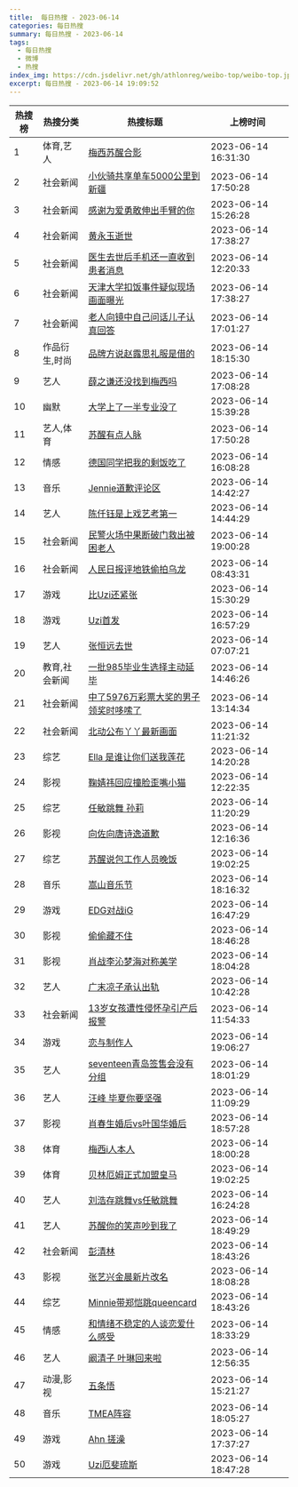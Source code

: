 ```yaml
---
title:  每日热搜 - 2023-06-14
categories: 每日热搜
summary: 每日热搜 - 2023-06-14
tags:
  - 每日热搜
  - 微博
  - 热搜
index_img: https://cdn.jsdelivr.net/gh/athlonreg/weibo-top/weibo-top.jpeg
excerpt: 每日热搜 - 2023-06-14 19:09:52
---
```


| 热搜榜 | 热搜分类 | 热搜标题 | 上榜时间 |
| --- | --- | --- | --- |
| 1 | 体育,艺人 | [梅西苏醒合影](https://s.weibo.com/weibo%3Fq%3D%2523%E6%A2%85%E8%A5%BF%E8%8B%8F%E9%86%92%E5%90%88%E5%BD%B1%2523) | 2023-06-14 16:31:30 | 
| 2 | 社会新闻 | [小伙骑共享单车5000公里到新疆](https://s.weibo.com/weibo%3Fq%3D%2523%E5%B0%8F%E4%BC%99%E9%AA%91%E5%85%B1%E4%BA%AB%E5%8D%95%E8%BD%A65000%E5%85%AC%E9%87%8C%E5%88%B0%E6%96%B0%E7%96%86%2523) | 2023-06-14 17:50:28 | 
| 3 | 社会新闻 | [感谢为爱勇敢伸出手臂的你](https://s.weibo.com/weibo%3Fq%3D%2523%E6%84%9F%E8%B0%A2%E4%B8%BA%E7%88%B1%E5%8B%87%E6%95%A2%E4%BC%B8%E5%87%BA%E6%89%8B%E8%87%82%E7%9A%84%E4%BD%A0%2523) | 2023-06-14 15:26:28 | 
| 4 | 社会新闻 | [黄永玉逝世](https://s.weibo.com/weibo%3Fq%3D%2523%E9%BB%84%E6%B0%B8%E7%8E%89%E9%80%9D%E4%B8%96%2523) | 2023-06-14 17:38:27 | 
| 5 | 社会新闻 | [医生去世后手机还一直收到患者消息](https://s.weibo.com/weibo%3Fq%3D%2523%E5%8C%BB%E7%94%9F%E5%8E%BB%E4%B8%96%E5%90%8E%E6%89%8B%E6%9C%BA%E8%BF%98%E4%B8%80%E7%9B%B4%E6%94%B6%E5%88%B0%E6%82%A3%E8%80%85%E6%B6%88%E6%81%AF%2523) | 2023-06-14 12:20:33 | 
| 6 | 社会新闻 | [天津大学扣饭事件疑似现场画面曝光](https://s.weibo.com/weibo%3Fq%3D%2523%E5%A4%A9%E6%B4%A5%E5%A4%A7%E5%AD%A6%E6%89%A3%E9%A5%AD%E4%BA%8B%E4%BB%B6%E7%96%91%E4%BC%BC%E7%8E%B0%E5%9C%BA%E7%94%BB%E9%9D%A2%E6%9B%9D%E5%85%89%2523) | 2023-06-14 17:38:27 | 
| 7 | 社会新闻 | [老人向镜中自己问话儿子认真回答](https://s.weibo.com/weibo%3Fq%3D%2523%E8%80%81%E4%BA%BA%E5%90%91%E9%95%9C%E4%B8%AD%E8%87%AA%E5%B7%B1%E9%97%AE%E8%AF%9D%E5%84%BF%E5%AD%90%E8%AE%A4%E7%9C%9F%E5%9B%9E%E7%AD%94%2523) | 2023-06-14 17:01:27 | 
| 8 | 作品衍生,时尚 | [品牌方说赵露思礼服是借的](https://s.weibo.com/weibo%3Fq%3D%2523%E5%93%81%E7%89%8C%E6%96%B9%E8%AF%B4%E8%B5%B5%E9%9C%B2%E6%80%9D%E7%A4%BC%E6%9C%8D%E6%98%AF%E5%80%9F%E7%9A%84%2523) | 2023-06-14 18:15:30 | 
| 9 | 艺人 | [薛之谦还没找到梅西吗](https://s.weibo.com/weibo%3Fq%3D%2523%E8%96%9B%E4%B9%8B%E8%B0%A6%E8%BF%98%E6%B2%A1%E6%89%BE%E5%88%B0%E6%A2%85%E8%A5%BF%E5%90%97%2523) | 2023-06-14 17:08:28 | 
| 10 | 幽默 | [大学上了一半专业没了](https://s.weibo.com/weibo%3Fq%3D%2523%E5%A4%A7%E5%AD%A6%E4%B8%8A%E4%BA%86%E4%B8%80%E5%8D%8A%E4%B8%93%E4%B8%9A%E6%B2%A1%E4%BA%86%2523) | 2023-06-14 15:39:28 | 
| 11 | 艺人,体育 | [苏醒有点人脉](https://s.weibo.com/weibo%3Fq%3D%2523%E8%8B%8F%E9%86%92%E6%9C%89%E7%82%B9%E4%BA%BA%E8%84%89%2523) | 2023-06-14 17:50:28 | 
| 12 | 情感 | [德国同学把我的剩饭吃了](https://s.weibo.com/weibo%3Fq%3D%2523%E5%BE%B7%E5%9B%BD%E5%90%8C%E5%AD%A6%E6%8A%8A%E6%88%91%E7%9A%84%E5%89%A9%E9%A5%AD%E5%90%83%E4%BA%86%2523) | 2023-06-14 16:08:28 | 
| 13 | 音乐 | [Jennie道歉评论区](https://s.weibo.com/weibo%3Fq%3D%2523Jennie%E9%81%93%E6%AD%89%E8%AF%84%E8%AE%BA%E5%8C%BA%2523) | 2023-06-14 14:42:27 | 
| 14 | 艺人 | [陈仟钰是上戏艺考第一](https://s.weibo.com/weibo%3Fq%3D%2523%E9%99%88%E4%BB%9F%E9%92%B0%E6%98%AF%E4%B8%8A%E6%88%8F%E8%89%BA%E8%80%83%E7%AC%AC%E4%B8%80%2523) | 2023-06-14 14:44:29 | 
| 15 | 社会新闻 | [民警火场中果断破门救出被困老人](https://s.weibo.com/weibo%3Fq%3D%2523%E6%B0%91%E8%AD%A6%E7%81%AB%E5%9C%BA%E4%B8%AD%E6%9E%9C%E6%96%AD%E7%A0%B4%E9%97%A8%E6%95%91%E5%87%BA%E8%A2%AB%E5%9B%B0%E8%80%81%E4%BA%BA%2523) | 2023-06-14 19:00:28 | 
| 16 | 社会新闻 | [人民日报评地铁偷拍乌龙](https://s.weibo.com/weibo%3Fq%3D%2523%E4%BA%BA%E6%B0%91%E6%97%A5%E6%8A%A5%E8%AF%84%E5%9C%B0%E9%93%81%E5%81%B7%E6%8B%8D%E4%B9%8C%E9%BE%99%2523) | 2023-06-14 08:43:31 | 
| 17 | 游戏 | [比Uzi还紧张](https://s.weibo.com/weibo%3Fq%3D%2523%E6%AF%94Uzi%E8%BF%98%E7%B4%A7%E5%BC%A0%2523) | 2023-06-14 15:30:29 | 
| 18 | 游戏 | [Uzi首发](https://s.weibo.com/weibo%3Fq%3D%2523Uzi%E9%A6%96%E5%8F%91%2523) | 2023-06-14 16:57:29 | 
| 19 | 艺人 | [张恒远去世](https://s.weibo.com/weibo%3Fq%3D%2523%E5%BC%A0%E6%81%92%E8%BF%9C%E5%8E%BB%E4%B8%96%2523) | 2023-06-14 07:07:21 | 
| 20 | 教育,社会新闻 | [一批985毕业生选择主动延毕](https://s.weibo.com/weibo%3Fq%3D%2523%E4%B8%80%E6%89%B9985%E6%AF%95%E4%B8%9A%E7%94%9F%E9%80%89%E6%8B%A9%E4%B8%BB%E5%8A%A8%E5%BB%B6%E6%AF%95%2523) | 2023-06-14 14:46:26 | 
| 21 | 社会新闻 | [中了5976万彩票大奖的男子领奖时哆嗦了](https://s.weibo.com/weibo%3Fq%3D%2523%E4%B8%AD%E4%BA%865976%E4%B8%87%E5%BD%A9%E7%A5%A8%E5%A4%A7%E5%A5%96%E7%9A%84%E7%94%B7%E5%AD%90%E9%A2%86%E5%A5%96%E6%97%B6%E5%93%86%E5%97%A6%E4%BA%86%2523) | 2023-06-14 13:14:34 | 
| 22 | 社会新闻 | [北动公布丫丫最新画面](https://s.weibo.com/weibo%3Fq%3D%2523%E5%8C%97%E5%8A%A8%E5%85%AC%E5%B8%83%E4%B8%AB%E4%B8%AB%E6%9C%80%E6%96%B0%E7%94%BB%E9%9D%A2%2523) | 2023-06-14 11:21:32 | 
| 23 | 综艺 | [Ella 是谁让你们送我莲花](https://s.weibo.com/weibo%3Fq%3D%2523Ella%20%E6%98%AF%E8%B0%81%E8%AE%A9%E4%BD%A0%E4%BB%AC%E9%80%81%E6%88%91%E8%8E%B2%E8%8A%B1%2523) | 2023-06-14 14:20:28 | 
| 24 | 影视 | [鞠婧祎回应撞脸歪嘴小猫](https://s.weibo.com/weibo%3Fq%3D%2523%E9%9E%A0%E5%A9%A7%E7%A5%8E%E5%9B%9E%E5%BA%94%E6%92%9E%E8%84%B8%E6%AD%AA%E5%98%B4%E5%B0%8F%E7%8C%AB%2523) | 2023-06-14 12:22:35 | 
| 25 | 综艺 | [任敏跳舞 孙莉](https://s.weibo.com/weibo%3Fq%3D%2523%E4%BB%BB%E6%95%8F%E8%B7%B3%E8%88%9E%20%E5%AD%99%E8%8E%89%2523) | 2023-06-14 11:20:29 | 
| 26 | 影视 | [向佐向唐诗逸道歉](https://s.weibo.com/weibo%3Fq%3D%2523%E5%90%91%E4%BD%90%E5%90%91%E5%94%90%E8%AF%97%E9%80%B8%E9%81%93%E6%AD%89%2523) | 2023-06-14 12:16:36 | 
| 27 | 综艺 | [苏醒说包工作人员晚饭](https://s.weibo.com/weibo%3Fq%3D%2523%E8%8B%8F%E9%86%92%E8%AF%B4%E5%8C%85%E5%B7%A5%E4%BD%9C%E4%BA%BA%E5%91%98%E6%99%9A%E9%A5%AD%2523) | 2023-06-14 19:02:25 | 
| 28 | 音乐 | [嵩山音乐节](https://s.weibo.com/weibo%3Fq%3D%2523%E5%B5%A9%E5%B1%B1%E9%9F%B3%E4%B9%90%E8%8A%82%2523) | 2023-06-14 18:16:32 | 
| 29 | 游戏 | [EDG对战iG](https://s.weibo.com/weibo%3Fq%3D%2523EDG%E5%AF%B9%E6%88%98iG%2523) | 2023-06-14 16:47:29 | 
| 30 | 影视 | [偷偷藏不住](https://s.weibo.com/weibo%3Fq%3D%2523%E5%81%B7%E5%81%B7%E8%97%8F%E4%B8%8D%E4%BD%8F%2523) | 2023-06-14 18:46:28 | 
| 31 | 影视 | [肖战李沁梦海对称美学](https://s.weibo.com/weibo%3Fq%3D%2523%E8%82%96%E6%88%98%E6%9D%8E%E6%B2%81%E6%A2%A6%E6%B5%B7%E5%AF%B9%E7%A7%B0%E7%BE%8E%E5%AD%A6%2523) | 2023-06-14 18:04:28 | 
| 32 | 艺人 | [广末凉子承认出轨](https://s.weibo.com/weibo%3Fq%3D%2523%E5%B9%BF%E6%9C%AB%E5%87%89%E5%AD%90%E6%89%BF%E8%AE%A4%E5%87%BA%E8%BD%A8%2523) | 2023-06-14 10:42:28 | 
| 33 | 社会新闻 | [13岁女孩遭性侵怀孕引产后报警](https://s.weibo.com/weibo%3Fq%3D%252313%E5%B2%81%E5%A5%B3%E5%AD%A9%E9%81%AD%E6%80%A7%E4%BE%B5%E6%80%80%E5%AD%95%E5%BC%95%E4%BA%A7%E5%90%8E%E6%8A%A5%E8%AD%A6%2523) | 2023-06-14 11:54:33 | 
| 34 | 游戏 | [恋与制作人](https://s.weibo.com/weibo%3Fq%3D%2523%E6%81%8B%E4%B8%8E%E5%88%B6%E4%BD%9C%E4%BA%BA%2523) | 2023-06-14 19:06:27 | 
| 35 | 艺人 | [seventeen青岛签售会没有分组](https://s.weibo.com/weibo%3Fq%3D%2523seventeen%E9%9D%92%E5%B2%9B%E7%AD%BE%E5%94%AE%E4%BC%9A%E6%B2%A1%E6%9C%89%E5%88%86%E7%BB%84%2523) | 2023-06-14 18:01:29 | 
| 36 | 艺人 | [汪峰 毕夏你要坚强](https://s.weibo.com/weibo%3Fq%3D%2523%E6%B1%AA%E5%B3%B0%20%E6%AF%95%E5%A4%8F%E4%BD%A0%E8%A6%81%E5%9D%9A%E5%BC%BA%2523) | 2023-06-14 11:09:29 | 
| 37 | 影视 | [肖春生婚后vs叶国华婚后](https://s.weibo.com/weibo%3Fq%3D%2523%E8%82%96%E6%98%A5%E7%94%9F%E5%A9%9A%E5%90%8Evs%E5%8F%B6%E5%9B%BD%E5%8D%8E%E5%A9%9A%E5%90%8E%2523) | 2023-06-14 18:57:28 | 
| 38 | 体育 | [梅西i人本人](https://s.weibo.com/weibo%3Fq%3D%2523%E6%A2%85%E8%A5%BFi%E4%BA%BA%E6%9C%AC%E4%BA%BA%2523) | 2023-06-14 18:00:28 | 
| 39 | 体育 | [贝林厄姆正式加盟皇马](https://s.weibo.com/weibo%3Fq%3D%2523%E8%B4%9D%E6%9E%97%E5%8E%84%E5%A7%86%E6%AD%A3%E5%BC%8F%E5%8A%A0%E7%9B%9F%E7%9A%87%E9%A9%AC%2523) | 2023-06-14 19:02:25 | 
| 40 | 艺人 | [刘浩存跳舞vs任敏跳舞](https://s.weibo.com/weibo%3Fq%3D%2523%E5%88%98%E6%B5%A9%E5%AD%98%E8%B7%B3%E8%88%9Evs%E4%BB%BB%E6%95%8F%E8%B7%B3%E8%88%9E%2523) | 2023-06-14 16:24:28 | 
| 41 | 艺人 | [苏醒你的笑声吵到我了](https://s.weibo.com/weibo%3Fq%3D%2523%E8%8B%8F%E9%86%92%E4%BD%A0%E7%9A%84%E7%AC%91%E5%A3%B0%E5%90%B5%E5%88%B0%E6%88%91%E4%BA%86%2523) | 2023-06-14 18:49:29 | 
| 42 | 社会新闻 | [彭清林](https://s.weibo.com/weibo%3Fq%3D%2523%E5%BD%AD%E6%B8%85%E6%9E%97%2523) | 2023-06-14 18:43:26 | 
| 43 | 影视 | [张艺兴金晨新片改名](https://s.weibo.com/weibo%3Fq%3D%2523%E5%BC%A0%E8%89%BA%E5%85%B4%E9%87%91%E6%99%A8%E6%96%B0%E7%89%87%E6%94%B9%E5%90%8D%2523) | 2023-06-14 18:08:28 | 
| 44 | 综艺 | [Minnie带郑恺跳queencard](https://s.weibo.com/weibo%3Fq%3D%2523Minnie%E5%B8%A6%E9%83%91%E6%81%BA%E8%B7%B3queencard%2523) | 2023-06-14 18:43:26 | 
| 45 | 情感 | [和情绪不稳定的人谈恋爱什么感受](https://s.weibo.com/weibo%3Fq%3D%2523%E5%92%8C%E6%83%85%E7%BB%AA%E4%B8%8D%E7%A8%B3%E5%AE%9A%E7%9A%84%E4%BA%BA%E8%B0%88%E6%81%8B%E7%88%B1%E4%BB%80%E4%B9%88%E6%84%9F%E5%8F%97%2523) | 2023-06-14 18:33:29 | 
| 46 | 艺人 | [阚清子 叶琳回来啦](https://s.weibo.com/weibo%3Fq%3D%2523%E9%98%9A%E6%B8%85%E5%AD%90%20%E5%8F%B6%E7%90%B3%E5%9B%9E%E6%9D%A5%E5%95%A6%2523) | 2023-06-14 12:56:35 | 
| 47 | 动漫,影视 | [五条悟](https://s.weibo.com/weibo%3Fq%3D%2523%E4%BA%94%E6%9D%A1%E6%82%9F%2523) | 2023-06-14 15:21:27 | 
| 48 | 音乐 | [TMEA阵容](https://s.weibo.com/weibo%3Fq%3D%2523TMEA%E9%98%B5%E5%AE%B9%2523) | 2023-06-14 18:05:27 | 
| 49 | 游戏 | [Ahn 搓澡](https://s.weibo.com/weibo%3Fq%3D%2523Ahn%20%E6%90%93%E6%BE%A1%2523) | 2023-06-14 17:37:27 | 
| 50 | 游戏 | [Uzi厄斐琉斯](https://s.weibo.com/weibo%3Fq%3D%2523Uzi%E5%8E%84%E6%96%90%E7%90%89%E6%96%AF%2523) | 2023-06-14 18:47:28 | 
